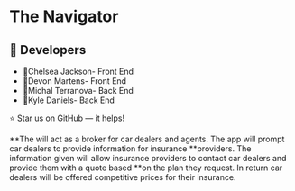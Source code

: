 # The Navigator

## :floppy_disk: Developers

* :woman:Chelsea Jackson- Front End
* :woman:Devon Martens- Front End
* :woman:Michal Terranova- Back End
* :man:Kyle Daniels- Back End

⭐️ Star us on GitHub — it helps!


**The  will act as a broker for car dealers and agents. The app will prompt car dealers to provide information for insurance **providers. The information given will allow insurance providers to contact car dealers and provide them with a quote based **on the plan they request. In return car dealers will be offered competitive prices for their insurance. 
